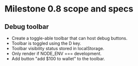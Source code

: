 # Milestone 0.8 scope and specs

## Debug toolbar

* Create a toggle-able toolbar that can host debug buttons.
* Toolbar is toggled using the D key.
* Toolbar visibility status stored in localStorage.
* Only render if NODE_ENV === development.
* Add button "add $100 to wallet" to the toolbar.

